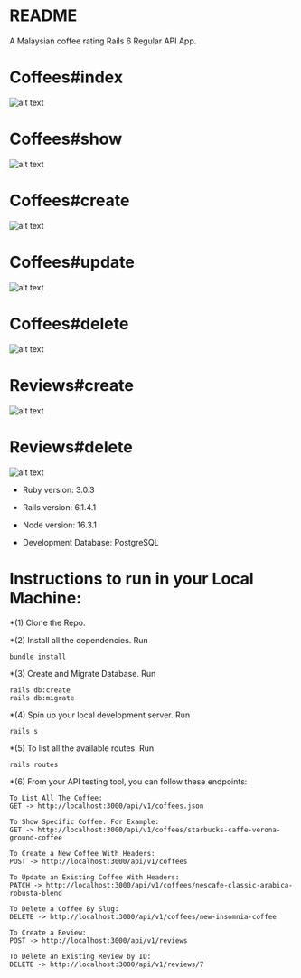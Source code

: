 # README
A Malaysian coffee rating Rails 6 Regular API App.

# Coffees#index
![alt text](https://i.imgur.com/exFUTD7.png)

# Coffees#show
![alt text](https://i.imgur.com/uMRYYYk.png)

# Coffees#create
![alt text](https://i.imgur.com/XMSEgum.png)

# Coffees#update
![alt text](https://i.imgur.com/IdfTZBH.png)

# Coffees#delete
![alt text](https://i.imgur.com/bm8hlvt.png)

# Reviews#create
![alt text](https://i.imgur.com/5HPxqd2.png)

# Reviews#delete
![alt text](https://i.imgur.com/mKVD8FH.png)


* Ruby version: 3.0.3

* Rails version: 6.1.4.1

* Node version: 16.3.1

* Development Database: PostgreSQL


# Instructions to run in your Local Machine:
*(1) Clone the Repo.

*(2) Install all the dependencies. Run
```
bundle install
```
*(3) Create and Migrate Database. Run
```
rails db:create
rails db:migrate
```
*(4) Spin up your local development server. Run
```
rails s
```
*(5) To list all the available routes. Run
```
rails routes
```
*(6) From your API testing tool, you can follow these endpoints:


```
To List All The Coffee:
GET -> http://localhost:3000/api/v1/coffees.json
```
```
To Show Specific Coffee. For Example:
GET -> http://localhost:3000/api/v1/coffees/starbucks-caffe-verona-ground-coffee
```
```
To Create a New Coffee With Headers:
POST -> http://localhost:3000/api/v1/coffees
```
```
To Update an Existing Coffee With Headers:
PATCH -> http://localhost:3000/api/v1/coffees/nescafe-classic-arabica-robusta-blend
```
```
To Delete a Coffee By Slug:
DELETE -> http://localhost:3000/api/v1/coffees/new-insomnia-coffee
```
```
To Create a Review:
POST -> http://localhost:3000/api/v1/reviews
```
```
To Delete an Existing Review by ID:
DELETE -> http://localhost:3000/api/v1/reviews/7
```
